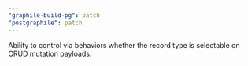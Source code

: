 ```yaml
---
"graphile-build-pg": patch
"postgraphile": patch
---
```


Ability to control via behaviors whether the record type is selectable on CRUD
mutation payloads.
